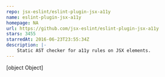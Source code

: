 ```yaml
---
repo: jsx-eslint/eslint-plugin-jsx-a11y
name: eslint-plugin-jsx-a11y
homepage: NA
url: https://github.com/jsx-eslint/eslint-plugin-jsx-a11y
stars: 3455
starredAt: 2016-06-23T23:55:34Z
description: |-
    Static AST checker for a11y rules on JSX elements.
---
```


[object Object]
